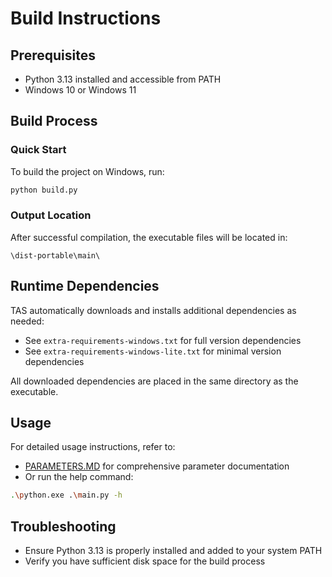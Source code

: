 # Build Instructions

## Prerequisites

- Python 3.13 installed and accessible from PATH
- Windows 10 or Windows 11

## Build Process

### Quick Start
To build the project on Windows, run:
```sh
python build.py
```

### Output Location
After successful compilation, the executable files will be located in:
```
\dist-portable\main\
```

## Runtime Dependencies

TAS automatically downloads and installs additional dependencies as needed:
- See `extra-requirements-windows.txt` for full version dependencies
- See `extra-requirements-windows-lite.txt` for minimal version dependencies

All downloaded dependencies are placed in the same directory as the executable.

## Usage

For detailed usage instructions, refer to:
- [PARAMETERS.MD](PARAMETERS.MD) for comprehensive parameter documentation
- Or run the help command:
```sh
.\python.exe .\main.py -h
```

## Troubleshooting

- Ensure Python 3.13 is properly installed and added to your system PATH
- Verify you have sufficient disk space for the build process